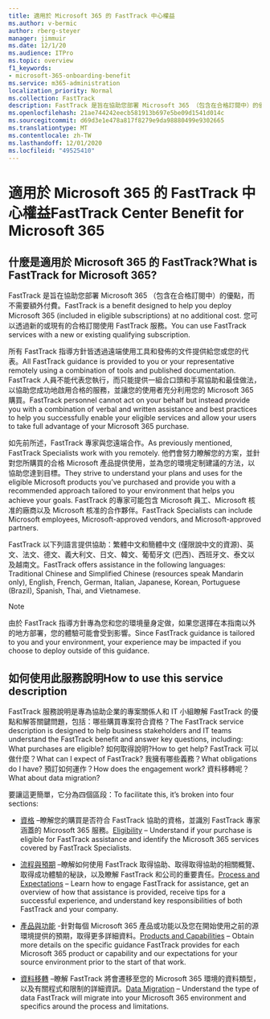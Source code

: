```yaml
---
title: 適用於 Microsoft 365 的 FastTrack 中心權益
ms.author: v-bermic
author: rberg-steyer
manager: jimmuir
ms.date: 12/1/20
ms.audience: ITPro
ms.topic: overview
f1_keywords:
- microsoft-365-onboarding-benefit
ms.service: m365-administration
localization_priority: Normal
ms.collection: FastTrack
description: FastTrack 是旨在協助您部署 Microsoft 365 （包含在合格訂閱中）的優點，而不需要額外付費。 您可以透過新的或現有的合格訂閱使用 FastTrack 服務。
ms.openlocfilehash: 21ae744242eecb581913b697e5be09d1541d014c
ms.sourcegitcommit: d69d3e1e478a817f8279e9da98880499e9302665
ms.translationtype: MT
ms.contentlocale: zh-TW
ms.lasthandoff: 12/01/2020
ms.locfileid: "49525410"
---
```

# <a name="fasttrack-center-benefit-for-microsoft-365"></a><span data-ttu-id="076f6-104">適用於 Microsoft 365 的 FastTrack 中心權益</span><span class="sxs-lookup"><span data-stu-id="076f6-104">FastTrack Center Benefit for Microsoft 365</span></span>

## <a name="what-is-fasttrack-for-microsoft-365"></a><span data-ttu-id="076f6-105">什麼是適用於 Microsoft 365 的 FastTrack?</span><span class="sxs-lookup"><span data-stu-id="076f6-105">What is FastTrack for Microsoft 365?</span></span>

<span data-ttu-id="076f6-106">FastTrack 是旨在協助您部署 Microsoft 365 （包含在合格訂閱中）的優點，而不需要額外付費。</span><span class="sxs-lookup"><span data-stu-id="076f6-106">FastTrack is a benefit designed to help you deploy Microsoft 365 (included in eligible subscriptions) at no additional cost.</span></span> <span data-ttu-id="076f6-107">您可以透過新的或現有的合格訂閱使用 FastTrack 服務。</span><span class="sxs-lookup"><span data-stu-id="076f6-107">You can use FastTrack services with a new or existing qualifying subscription.</span></span>

<span data-ttu-id="076f6-108">所有 FastTrack 指導方針皆透過遠端使用工具和發佈的文件提供給您或您的代表。</span><span class="sxs-lookup"><span data-stu-id="076f6-108">All FastTrack guidance is provided to you or your representative remotely using a combination of tools and published documentation.</span></span> <span data-ttu-id="076f6-109">FastTrack 人員不能代表您執行，而只能提供一組合口頭和手寫協助和最佳做法，以協助您成功地啟用合格的服務，並讓您的使用者充分利用您的 Microsoft 365 購買。</span><span class="sxs-lookup"><span data-stu-id="076f6-109">FastTrack personnel cannot act on your behalf but instead provide you with a combination of verbal and written assistance and best practices to help you successfully enable your eligible services and allow your users to take full advantage of your Microsoft 365 purchase.</span></span>

<span data-ttu-id="076f6-110">如先前所述，FastTrack 專家與您遠端合作。</span><span class="sxs-lookup"><span data-stu-id="076f6-110">As previously mentioned, FastTrack Specialists work with you remotely.</span></span> <span data-ttu-id="076f6-111">他們會努力瞭解您的方案，並針對您所購買的合格 Microsoft 產品提供使用，並為您的環境定制建議的方法，以協助您達到目標。</span><span class="sxs-lookup"><span data-stu-id="076f6-111">They strive to understand your plans and uses for the eligible Microsoft products you’ve purchased and provide you with a recommended approach tailored to your environment that helps you achieve your goals.</span></span> <span data-ttu-id="076f6-112">FastTrack 的專家可能包含 Microsoft 員工、Microsoft 核准的廠商以及 Microsoft 核准的合作夥伴。</span><span class="sxs-lookup"><span data-stu-id="076f6-112">FastTrack Specialists can include Microsoft employees, Microsoft-approved vendors, and Microsoft-approved partners.</span></span>

<span data-ttu-id="076f6-113">FastTrack 以下列語言提供協助：繁體中文和簡體中文 (僅限說中文的資源)、英文、法文、德文、義大利文、日文、韓文、葡萄牙文 (巴西)、西班牙文、泰文以及越南文。</span><span class="sxs-lookup"><span data-stu-id="076f6-113">FastTrack offers assistance in the following languages: Traditional Chinese and Simplified Chinese (resources speak Mandarin only), English, French, German, Italian, Japanese, Korean, Portuguese (Brazil), Spanish, Thai, and Vietnamese.</span></span>

> [!NOTE]
> <span data-ttu-id="076f6-114">由於 FastTrack 指導方針專為您和您的環境量身定做，如果您選擇在本指南以外的地方部署，您的體驗可能會受到影響。</span><span class="sxs-lookup"><span data-stu-id="076f6-114">Since FastTrack guidance is tailored to you and your environment, your experience may be impacted if you choose to deploy outside of this guidance.</span></span>

## <a name="how-to-use-this-service-description"></a><span data-ttu-id="076f6-115">如何使用此服務說明</span><span class="sxs-lookup"><span data-stu-id="076f6-115">How to use this service description</span></span>

<span data-ttu-id="076f6-116">FastTrack 服務說明是專為協助企業的專案關係人和 IT 小組瞭解 FastTrack 的優點和解答關鍵問題，包括：哪些購買專案符合資格？</span><span class="sxs-lookup"><span data-stu-id="076f6-116">The FastTrack service description is designed to help business stakeholders and IT teams understand the FastTrack benefit and answer key questions, including: What purchases are eligible?</span></span> <span data-ttu-id="076f6-117">如何取得說明?</span><span class="sxs-lookup"><span data-stu-id="076f6-117">How to get help?</span></span> <span data-ttu-id="076f6-118">FastTrack 可以做什麼？</span><span class="sxs-lookup"><span data-stu-id="076f6-118">What can I expect of FastTrack?</span></span> <span data-ttu-id="076f6-119">我擁有哪些義務？</span><span class="sxs-lookup"><span data-stu-id="076f6-119">What obligations do I have?</span></span> <span data-ttu-id="076f6-120">預訂如何運作？</span><span class="sxs-lookup"><span data-stu-id="076f6-120">How does the engagement work?</span></span> <span data-ttu-id="076f6-121">資料移轉呢？</span><span class="sxs-lookup"><span data-stu-id="076f6-121">What about data migration?</span></span>

<span data-ttu-id="076f6-122">要讓這更簡單，它分為四個區段：</span><span class="sxs-lookup"><span data-stu-id="076f6-122">To facilitate this, it’s broken into four sections:</span></span>

  - <span data-ttu-id="076f6-123">[資格](eligibility.md) –瞭解您的購買是否符合 FastTrack 協助的資格，並識別 FastTrack 專家涵蓋的 Microsoft 365 服務。</span><span class="sxs-lookup"><span data-stu-id="076f6-123">[Eligibility](eligibility.md) – Understand if your purchase is eligible for FastTrack assistance and identify the Microsoft 365 services covered by FastTrack Specialists.</span></span>

  - <span data-ttu-id="076f6-124">[流程與預期](process-and-expectations.md) –瞭解如何使用 FastTrack 取得協助、取得取得協助的相關概覽、取得成功體驗的秘訣，以及瞭解 FastTrack 和公司的重要責任。</span><span class="sxs-lookup"><span data-stu-id="076f6-124">[Process and Expectations](process-and-expectations.md) – Learn how to engage FastTrack for assistance, get an overview of how that assistance is provided, receive tips for a successful experience, and understand key responsibilities of both FastTrack and your company.</span></span>

  - <span data-ttu-id="076f6-125">[產品與功能](products-and-capabilities.md) -針對每個 Microsoft 365 產品或功能以及您在開始使用之前的源環境提供的預期，取得更多詳細資料。</span><span class="sxs-lookup"><span data-stu-id="076f6-125">[Products and Capabilities](products-and-capabilities.md) – Obtain more details on the specific guidance FastTrack provides for each Microsoft 365 product or capability and our expectations for your source environment prior to the start of that work.</span></span>

  - <span data-ttu-id="076f6-126">[資料移轉](data-migration.md) –瞭解 FastTrack 將會遷移至您的 Microsoft 365 環境的資料類型，以及有關程式和限制的詳細資訊。</span><span class="sxs-lookup"><span data-stu-id="076f6-126">[Data Migration](data-migration.md) – Understand the type of data FastTrack will migrate into your Microsoft 365 environment and specifics around the process and limitations.</span></span>
